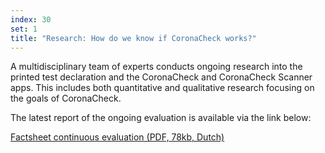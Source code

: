 ```yaml
---
index: 30
set: 1
title: "Research: How do we know if CoronaCheck works?"
---
```

A multidisciplinary team of experts conducts ongoing research into the printed test declaration and the CoronaCheck and CoronaCheck Scanner apps. This includes both quantitative and qualitative research focusing on the goals of CoronaCheck.

The latest report of the ongoing evaluation is available via the link below:

<a href="/media/Factsheet_doorlopende_evaluatie.pdf" rel="noopener noreferrer" hreflang="nl" target="_blank">Factsheet continuous evaluation (PDF, 78kb, Dutch)</a>
